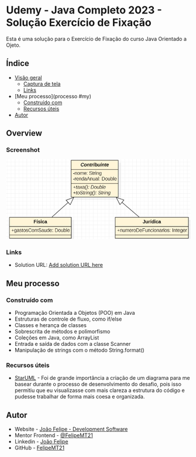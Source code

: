 # Udemy - Java Completo 2023 - Solução Exercício de Fixação

Esta é uma solução para o Exercício de Fixação do curso Java Orientado a Ojeto.  

## Índice

- [Visão geral](#overview)
  - [Captura de tela](#screenshot)
  - [Links](#links)
- [Meu processo](processo #my)
  - [Construído com](#built-com)
  - [Recursos úteis](#useful-recursos)
- [Autor](#author)

## Overview

### Screenshot

![](./UML.png)

### Links

- Solution URL: [Add solution URL here](https://github.com/FelipeMT21/Imposto_de_Contribuintes)

## Meu processo

### Construído com

- Programação Orientada a Objetos (POO) em Java
- Estruturas de controle de fluxo, como if/else
- Classes e herança de classes
- Sobrescrita de métodos e polimorfismo
- Coleções em Java, como ArrayList
- Entrada e saída de dados com a classe Scanner
- Manipulação de strings com o método String.format()

### Recursos úteis

- [StarUML](https://developer.mozilla.org/pt-BR/) - Foi de grande importância a criação de um diagrama para me basear durante o processo de desenvolvimento do desafio, pois isso permitiu que eu visualizasse com mais clareza a estrutura do código e pudesse trabalhar de forma mais coesa e organizada.

## Autor

- Website - [João Felipe - Development Software](https://felipemt21.github.io/curriculo/)
- Mentor Frontend - [@FelipeMT21](https://www.frontendmentor.io/profile/FelipeMT21)
- Linkedin - [João Felipe](https://www.linkedin.com/in/jo%C3%A3o-felipe-1028aa210/)
- GitHub - [FelipeMT21](https://github.com/FelipeMT21)